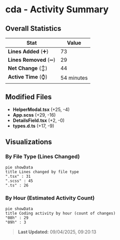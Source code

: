# cda - Activity Summary 

## Overall Statistics

| Stat                   | Value                                                             |
| ---------------------- | ----------------------------------------------------------------- |
| **Lines Added** (➕)   | 73                                          |
| **Lines Removed** (➖) | 29                                        |
| **Net Change** (↕)    | 44                |
| **Active Time** (⌚)   | 54 minutes |


## Modified Files
- **HelperModal.tsx** (+25, -4)
- **App.scss** (+29, -16)
- **DetailsField.tsx** (+2, -0)
- **types.d.ts** (+17, -9)

## Visualizations

### By File Type (Lines Changed)

```mermaid
pie showData
title Lines changed by file type
".tsx" : 31
".scss" : 45
".ts" : 26
```

### By Hour (Estimated Activity Count)

```mermaid
pie showData
title Coding activity by hour (count of changes)
"08h" : 29
"09h" : 3
```


> **Last Updated:** 09/04/2025, 09:20:13